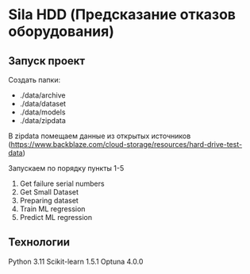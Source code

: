 # Sila HDD (Предсказание отказов оборудования)

## Запуск проект

Создать папки:
- ./data/archive 
- ./data/dataset 
- ./data/models
- ./data/zipdata

В zipdata помещаем данные из открытых источников (https://www.backblaze.com/cloud-storage/resources/hard-drive-test-data)

Запускаем по порядку пункты 1-5

1. Get failure serial numbers
2. Get Small Dataset
3. Preparing dataset
4. Train ML regression
5. Predict ML regression


## Технологии
Python 3.11
Scikit-learn 1.5.1
Optuna 4.0.0